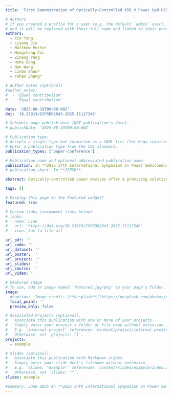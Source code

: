 ```yaml
---
title: 'First Demonstration of Optically-Controlled 650 V Power GaN HEMT with Ultrafast Switching Speed'

# Authors
# If you created a profile for a user (e.g. the default `admin` user), write the username (folder name) here
# and it will be replaced with their full name and linked to their profile.
authors:
  - Xin Yang
  - Liyang Jin
  - Matthew Porter
  - Hongchang Cui
  - Zineng Yang
  - Hehe Gong
  - Han Wang
  - Linbo Shao*
  - Yuhao Zhang*

# Author notes (optional)
#author_notes:
#  - 'Equal contribution'
#  - 'Equal contribution'

date: '2025-08-19T00:00:00Z'  
doi: '10.23919/ISPSD62843.2025.11117348'

# Schedule page publish date (NOT publication's date).
# publishDate: '2025-08-19T00:00:00Z'

# Publication type.
# Accepts a single type but formatted as a YAML list (for Hugo requirements).
# Enter a publication type from the CSL standard.
publication_types: ['paper-conference']

# Publication name and optional abbreviated publication name.
publication: In **2025 37th International Symposium on Power Semiconductor Devices and ICs (ISPSD)**
# publication_short: In **ISPSD**

abstract: Optically-controlled power devices offer a promising solution for reducing electromagnetic interference and enhancing device synchronization for stacked devices in many applications like grid and renewable energy processing. This work, for the first time, demonstrates the optical control of a 650 V GaN HEMT using two low-power photodiodes (PDs) to achieve ultrafast hard switching. We apply complementary optical signals to two InGaAs PDs in a totem-pole configuration, providing rapid charging and discharging paths for power device. The GaN HEMT is found to be particularly suited for such configuration due to its low input capacitance compared to SiC and Si devices. The design is experimentally validated under a 400 V hard switching condition using a double-pulse test (DPT) setup. At 400 V/ 3 A hard switching, the fall and rise times of 63.2 ns and 64 ns were demonstrated under a 45-mW power consumed on each PD. These results represent the highest switching voltage and switching current reported in optically-controlled GaN devices, as well as the fastest switching speeds reported in all optically-controlled power devices to date. This work highlights the potential of the PD-based optical driving scheme and the optically-controlled GaN HEMTs for emerging power electronics applications.

tags: []

# Display this page in the Featured widget?
featured: true

# Custom links (uncomment lines below)
# links:
# - name: Link
#   url: 'https://doi.org/10.23919/ISPSD62843.2025.11117348'
#   icon: fas fa-file-alt

url_pdf: ''
url_code: ''
url_dataset: ''
url_poster: ''
url_project: ''
url_slides: ''
url_source: ''
url_video: ''

# Featured image
# To use, add an image named `featured.jpg/png` to your page's folder.
image:
  #caption: 'Image credit: [**Unsplash**](https://unsplash.com/photos/pLCdAaMFLTE)'
  focal_point: ''
  preview_only: false

# Associated Projects (optional).
#   Associate this publication with one or more of your projects.
#   Simply enter your project's folder or file name without extension.
#   E.g. `internal-project` references `content/project/internal-project/index.md`.
#   Otherwise, set `projects: []`.
projects:
  - example

# Slides (optional).
#   Associate this publication with Markdown slides.
#   Simply enter your slide deck's filename without extension.
#   E.g. `slides: "example"` references `content/slides/example/index.md`.
#   Otherwise, set `slides: ""`.
slides: example

#summary: June 2025·In **2025 37th International Symposium on Power Semiconductor Devices and ICs (ISPSD)**
---
```



